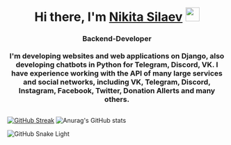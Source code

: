 <h1 align="center">Hi there, I'm <a href="https://silaev.org/" target="_blank">Nikita Silaev</a> 
<img src="https://github.com/blackcater/blackcater/raw/main/images/Hi.gif" height="32"/></h1>
<h3 align="center">Backend-Developer<br><br>
I'm developing websites and web applications on Django, also developing chatbots in Python for Telegram, Discord, VK.
I have experience working with the API of many large services and social networks, including VK, Telegram, Discord, Instagram, Facebook, Twitter, Donation Allerts and many others.</h3>

##

[![GitHub Streak](https://streak-stats.demolab.com?user=Beirym&theme=radical)](https://git.io/streak-stats) ![Anurag's GitHub stats](https://github-readme-stats.vercel.app/api?username=anuraghazra&show_icons=true&theme=radical)

![GitHub Snake Light](github-snake.svg#gh-light-mode-only)
